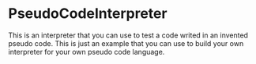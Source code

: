 # PseudoCodeInterpreter
This is an interpreter that you can use to test a code writed in an invented pseudo code. This is just an example that you can use to build your own interpreter for your own pseudo code language.
